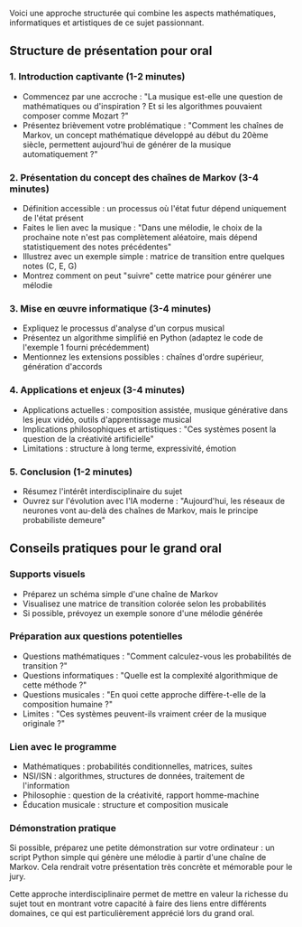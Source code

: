 Voici une approche structurée qui combine les aspects mathématiques, informatiques et artistiques de ce sujet passionnant.

## Structure de présentation pour oral

### 1. Introduction captivante (1-2 minutes)
- Commencez par une accroche : "La musique est-elle une question de mathématiques ou d'inspiration ? Et si les algorithmes pouvaient composer comme Mozart ?"
- Présentez brièvement votre problématique : "Comment les chaînes de Markov, un concept mathématique développé au début du 20ème siècle, permettent aujourd'hui de générer de la musique automatiquement ?"

### 2. Présentation du concept des chaînes de Markov (3-4 minutes)
- Définition accessible : un processus où l'état futur dépend uniquement de l'état présent
- Faites le lien avec la musique : "Dans une mélodie, le choix de la prochaine note n'est pas complètement aléatoire, mais dépend statistiquement des notes précédentes"
- Illustrez avec un exemple simple : matrice de transition entre quelques notes (C, E, G)
- Montrez comment on peut "suivre" cette matrice pour générer une mélodie

### 3. Mise en œuvre informatique (3-4 minutes)
- Expliquez le processus d'analyse d'un corpus musical
- Présentez un algorithme simplifié en Python (adaptez le code de l'exemple 1 fourni précédemment)
- Mentionnez les extensions possibles : chaînes d'ordre supérieur, génération d'accords

### 4. Applications et enjeux (3-4 minutes)
- Applications actuelles : composition assistée, musique générative dans les jeux vidéo, outils d'apprentissage musical
- Implications philosophiques et artistiques : "Ces systèmes posent la question de la créativité artificielle"
- Limitations : structure à long terme, expressivité, émotion

### 5. Conclusion (1-2 minutes)
- Résumez l'intérêt interdisciplinaire du sujet
- Ouvrez sur l'évolution avec l'IA moderne : "Aujourd'hui, les réseaux de neurones vont au-delà des chaînes de Markov, mais le principe probabiliste demeure"

## Conseils pratiques pour le grand oral

### Supports visuels
- Préparez un schéma simple d'une chaîne de Markov
- Visualisez une matrice de transition colorée selon les probabilités
- Si possible, prévoyez un exemple sonore d'une mélodie générée

### Préparation aux questions potentielles
- Questions mathématiques : "Comment calculez-vous les probabilités de transition ?"
- Questions informatiques : "Quelle est la complexité algorithmique de cette méthode ?"
- Questions musicales : "En quoi cette approche diffère-t-elle de la composition humaine ?"
- Limites : "Ces systèmes peuvent-ils vraiment créer de la musique originale ?"

### Lien avec le programme
- Mathématiques : probabilités conditionnelles, matrices, suites
- NSI/ISN : algorithmes, structures de données, traitement de l'information
- Philosophie : question de la créativité, rapport homme-machine
- Éducation musicale : structure et composition musicale

### Démonstration pratique
Si possible, préparez une petite démonstration sur votre ordinateur : un script Python simple qui génère une mélodie à partir d'une chaîne de Markov. Cela rendrait votre présentation très concrète et mémorable pour le jury.

Cette approche interdisciplinaire permet de mettre en valeur la richesse du sujet tout en montrant votre capacité à faire des liens entre différents domaines, ce qui est particulièrement apprécié lors du grand oral.
